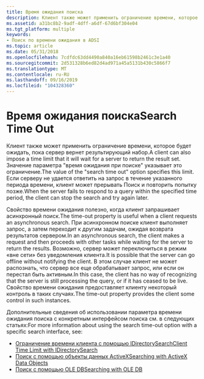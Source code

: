 ```yaml
---
title: Время ожидания поиска
description: Клиент также может применить ограничение времени, которое будет ожидать, пока сервер вернет результирующий набор.
ms.assetid: a31bc8b2-9adf-4dff-a6df-67d6bf304e04
ms.tgt_platform: multiple
keywords:
- Поиск по времени ожидания в ADSI
ms.topic: article
ms.date: 05/31/2018
ms.openlocfilehash: 7cdfdc63dd4490a840a16eb61598b2461c3e1a40
ms.sourcegitcommit: 2d531328b6ed82d4ad971a45a5131b430c5866f7
ms.translationtype: MT
ms.contentlocale: ru-RU
ms.lasthandoff: 09/16/2019
ms.locfileid: "104328360"
---
```

# <a name="search-time-out"></a><span data-ttu-id="e144b-104">Время ожидания поиска</span><span class="sxs-lookup"><span data-stu-id="e144b-104">Search Time Out</span></span>

<span data-ttu-id="e144b-105">Клиент также может применить ограничение времени, которое будет ожидать, пока сервер вернет результирующий набор.</span><span class="sxs-lookup"><span data-stu-id="e144b-105">A client can also impose a time limit that it will wait for a server to return the result set.</span></span> <span data-ttu-id="e144b-106">Значение параметра "время ожидания при поиске" указывает это ограничение.</span><span class="sxs-lookup"><span data-stu-id="e144b-106">The value of the "search time out" option specifies this limit.</span></span> <span data-ttu-id="e144b-107">Если серверу не удается ответить на запрос в течение указанного периода времени, клиент может прерывать Поиск и повторить попытку позже.</span><span class="sxs-lookup"><span data-stu-id="e144b-107">When the server fails to respond to a query within the specified time period, the client can stop the search and try again later.</span></span>

<span data-ttu-id="e144b-108">Свойство времени ожидания полезно, когда клиент запрашивает асинхронный поиск.</span><span class="sxs-lookup"><span data-stu-id="e144b-108">The time-out property is useful when a client requests an asynchronous search.</span></span> <span data-ttu-id="e144b-109">При асинхронном поиске клиент выполняет запрос, а затем переходит к другим задачам, ожидая возврата результатов сервером.</span><span class="sxs-lookup"><span data-stu-id="e144b-109">In an asynchronous search, the client makes a request and then proceeds with other tasks while waiting for the server to return the results.</span></span> <span data-ttu-id="e144b-110">Возможно, сервер может переключиться в режим «вне сети» без уведомления клиента.</span><span class="sxs-lookup"><span data-stu-id="e144b-110">It is possible that the server can go offline without notifying the client.</span></span> <span data-ttu-id="e144b-111">В этом случае клиент не может распознать, что сервер все еще обрабатывает запрос, или если он перестал быть активным.</span><span class="sxs-lookup"><span data-stu-id="e144b-111">In this case, the client has no way of recognizing that the server is still processing the query, or if it has ceased to be live.</span></span> <span data-ttu-id="e144b-112">Свойство времени ожидания предоставляет клиенту некоторый контроль в таких случаях.</span><span class="sxs-lookup"><span data-stu-id="e144b-112">The time-out property provides the client some control in such instances.</span></span>

<span data-ttu-id="e144b-113">Дополнительные сведения об использовании параметра времени ожидания поиска с конкретным интерфейсом поиска см. в следующих статьях:</span><span class="sxs-lookup"><span data-stu-id="e144b-113">For more information about using the search time-out option with a specific search interface, see:</span></span>

-   [<span data-ttu-id="e144b-114">Ограничение времени клиента с помощью IDirectorySearch</span><span class="sxs-lookup"><span data-stu-id="e144b-114">Client Time Limit with IDirectorySearch</span></span>](client-time-limit-with-idirectorysearch.md)
-   [<span data-ttu-id="e144b-115">Поиск с помощью объекты данных ActiveX</span><span class="sxs-lookup"><span data-stu-id="e144b-115">Searching with ActiveX Data Objects</span></span>](searching-with-activex-data-objects-ado.md)
-   [<span data-ttu-id="e144b-116">Поиск с помощью OLE DB</span><span class="sxs-lookup"><span data-stu-id="e144b-116">Searching with OLE DB</span></span>](searching-with-ole-db.md)

 

 




